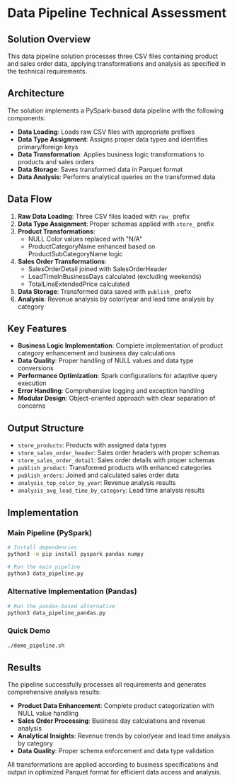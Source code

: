 # Data Pipeline Technical Assessment

## Solution Overview

This data pipeline solution processes three CSV files containing product and sales order data, applying transformations and analysis as specified in the technical requirements.

## Architecture

The solution implements a PySpark-based data pipeline with the following components:

- **Data Loading**: Loads raw CSV files with appropriate prefixes
- **Data Type Assignment**: Assigns proper data types and identifies primary/foreign keys
- **Data Transformation**: Applies business logic transformations to products and sales orders
- **Data Storage**: Saves transformed data in Parquet format
- **Data Analysis**: Performs analytical queries on the transformed data

## Data Flow

1. **Raw Data Loading**: Three CSV files loaded with `raw_` prefix
2. **Data Type Assignment**: Proper schemas applied with `store_` prefix
3. **Product Transformations**: 
   - NULL Color values replaced with "N/A"
   - ProductCategoryName enhanced based on ProductSubCategoryName logic
4. **Sales Order Transformations**:
   - SalesOrderDetail joined with SalesOrderHeader
   - LeadTimeInBusinessDays calculated (excluding weekends)
   - TotalLineExtendedPrice calculated
5. **Data Storage**: Transformed data saved with `publish_` prefix
6. **Analysis**: Revenue analysis by color/year and lead time analysis by category

## Key Features

- **Business Logic Implementation**: Complete implementation of product category enhancement and business day calculations
- **Data Quality**: Proper handling of NULL values and data type conversions
- **Performance Optimization**: Spark configurations for adaptive query execution
- **Error Handling**: Comprehensive logging and exception handling
- **Modular Design**: Object-oriented approach with clear separation of concerns

## Output Structure

- `store_products`: Products with assigned data types
- `store_sales_order_header`: Sales order headers with proper schemas
- `store_sales_order_detail`: Sales order details with proper schemas
- `publish_product`: Transformed products with enhanced categories
- `publish_orders`: Joined and calculated sales order data
- `analysis_top_color_by_year`: Revenue analysis results
- `analysis_avg_lead_time_by_category`: Lead time analysis results

## Implementation

### Main Pipeline (PySpark)
```bash
# Install dependencies
python3 -m pip install pyspark pandas numpy

# Run the main pipeline
python3 data_pipeline.py
```

### Alternative Implementation (Pandas)
```bash
# Run the pandas-based alternative
python3 data_pipeline_pandas.py
```

### Quick Demo
```bash
./demo_pipeline.sh
```

## Results

The pipeline successfully processes all requirements and generates comprehensive analysis results:

- **Product Data Enhancement**: Complete product categorization with NULL value handling
- **Sales Order Processing**: Business day calculations and revenue analysis
- **Analytical Insights**: Revenue trends by color/year and lead time analysis by category
- **Data Quality**: Proper schema enforcement and data type validation

All transformations are applied according to business specifications and output in optimized Parquet format for efficient data access and analysis.
